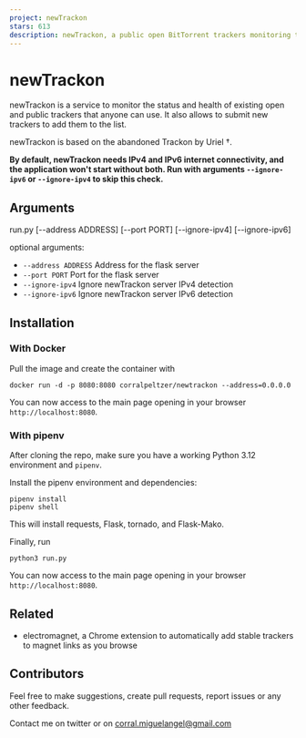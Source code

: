 ```yaml
---
project: newTrackon
stars: 613
description: newTrackon, a public open BitTorrent trackers monitoring tool
---
```


newTrackon
==========

newTrackon is a service to monitor the status and health of existing open and public trackers that anyone can use. It also allows to submit new trackers to add them to the list.

newTrackon is based on the abandoned Trackon by Uriel †.

**By default, newTrackon needs IPv4 and IPv6 internet connectivity, and the application won't start without both. Run with arguments `--ignore-ipv6` or `--ignore-ipv4` to skip this check.**

Arguments
---------

run.py \[--address ADDRESS\] \[--port PORT\] \[--ignore-ipv4\] \[--ignore-ipv6\]

optional arguments:

-   `--address ADDRESS` Address for the flask server
-   `--port PORT` Port for the flask server
-   `--ignore-ipv4` Ignore newTrackon server IPv4 detection
-   `--ignore-ipv6` Ignore newTrackon server IPv6 detection

Installation
------------

### With Docker

Pull the image and create the container with

```
docker run -d -p 8080:8080 corralpeltzer/newtrackon --address=0.0.0.0
```

You can now access to the main page opening in your browser `http://localhost:8080`.

### With pipenv

After cloning the repo, make sure you have a working Python 3.12 environment and `pipenv`.

Install the pipenv environment and dependencies:

```
pipenv install
pipenv shell
```

This will install requests, Flask, tornado, and Flask-Mako.

Finally, run

```
python3 run.py
```

You can now access to the main page opening in your browser `http://localhost:8080`.

Related
-------

-   electromagnet, a Chrome extension to automatically add stable trackers to magnet links as you browse

Contributors
------------

Feel free to make suggestions, create pull requests, report issues or any other feedback.

Contact me on twitter or on corral.miguelangel@gmail.com
